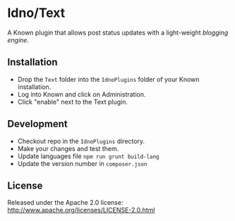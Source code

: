 # Idno/Text

A Known plugin that allows post status updates with a light-weight _blogging engine_.

## Installation

* Drop the `Text` folder into the `IdnoPlugins` folder of your Known installation.
* Log into Known and click on Administration.
* Click "enable" next to the Text plugin.

## Development

* Checkout repo in the `IdnoPlugins` directory.
* Make your changes and test them.
* Update languages file `npm run grunt build-lang`
* Update the version number in `composer.json`

## License

Released under the Apache 2.0 license: http://www.apache.org/licenses/LICENSE-2.0.html
